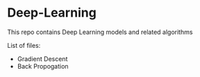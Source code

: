 # Deep-Learning
This repo contains Deep Learning models and related algorithms

List of files:
* Gradient Descent
* Back Propogation
